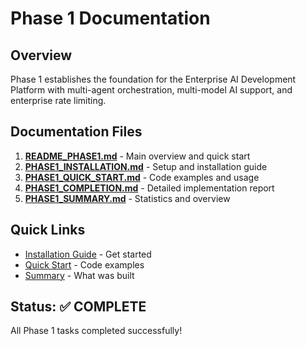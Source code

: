 # Phase 1 Documentation

## Overview
Phase 1 establishes the foundation for the Enterprise AI Development Platform with multi-agent orchestration, multi-model AI support, and enterprise rate limiting.

## Documentation Files

1. **[README_PHASE1.md](./README_PHASE1.md)** - Main overview and quick start
2. **[PHASE1_INSTALLATION.md](./PHASE1_INSTALLATION.md)** - Setup and installation guide
3. **[PHASE1_QUICK_START.md](./PHASE1_QUICK_START.md)** - Code examples and usage
4. **[PHASE1_COMPLETION.md](./PHASE1_COMPLETION.md)** - Detailed implementation report
5. **[PHASE1_SUMMARY.md](./PHASE1_SUMMARY.md)** - Statistics and overview

## Quick Links

- [Installation Guide](./PHASE1_INSTALLATION.md) - Get started
- [Quick Start](./PHASE1_QUICK_START.md) - Code examples
- [Summary](./PHASE1_SUMMARY.md) - What was built

## Status: ✅ COMPLETE

All Phase 1 tasks completed successfully!
